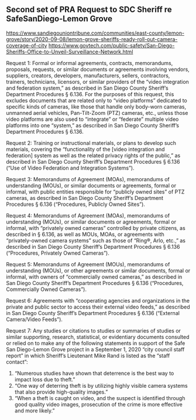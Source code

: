 ## Second set of PRA Request to SDC Sheriff re SafeSanDiego-Lemon Grove

https://www.sandiegouniontribune.com/communities/east-county/lemon-grove/story/2020-09-08/lemon-grove-sheriffs-ready-roll-out-camera-coverage-of-city
https://www.govtech.com/public-safety/San-Diego-Sheriffs-Office-to-Unveil-Surveillance-Network.html

Request 1: Formal or informal agreements, contracts, memorandums, proposals, requests, or similar documents or agreements involving vendors, suppliers, creators, developers, manufacturers, sellers, contractors, trainers, technicians, licensors, or similar providers of the “video integration and federation system,” as described in San Diego County Sheriff’s Department Procedures § 6.136. For the purposes of this request, this excludes documents that are related only to “video platforms” dedicated to specific kinds of cameras, like those that handle only body-worn cameras, unmanned aerial vehicles, Pan-Tilt-Zoom (PTZ) cameras, etc., unless those video platforms are also used to “integrate” or “federate” multiple video platforms into one “system,” as described in San Diego County Sheriff’s Department Procedures § 6.136. 

Request 2: Training or instructional materials, or plans to develop such materials, covering the “functionality of the [video integration and federation] system as well as the related privacy rights of the public,” as described in San Diego County Sheriff’s Department Procedures § 6.136 (“Use of Video Federation and Integration Systems”).

Request 3: Memorandums of Agreement (MOAs), memorandums of understanding (MOUs), or similar documents or agreements, formal or informal, with public entities responsible for “publicly owned sites” of PTZ cameras, as described in San Diego County Sheriff’s Department Procedures § 6.136 (“Procedures, Publicly Owned Sites”).

Request 4: Memorandums of Agreement (MOAs), memorandums of understanding (MOUs), or similar documents or agreements, formal or informal, with “privately owned cameras” controlled by private citizens, as described in § 6.136, as well as MOUs, MOAs, or agreements with “privately-owned camera systems” such as those of “Ring®, Arlo, etc.,” as described in San Diego County Sheriff’s Department Procedures § 6.136 (“Procedures, Privately Owned Cameras”).

Request 5: Memorandums of Agreement (MOUs), memorandums of understanding (MOUs), or other agreements or similar documents, formal or informal, with owners of “commercially owned cameras,” as described in San Diego County Sheriff’s Department Procedures § 6.136 (“Procedures, Commercially Owned Cameras”).

Request 6: Agreements with “cooperating agencies and organizations in the private and public sector to access their external video feeds,” as described in San Diego County Sheriff’s Department Procedures § 6.136 (“External Camera/Video Feeds”).

Request 7: Any studies or citations to studies or summaries of studies or similar supporting, research, statistical, or evidentiary documents consulted or relied on to make any of the following statements in support of the Safe San Diego-Lemon Grove project in a September 1, 2020 “city council staff report” in which Sheriff’s Lieutenant Mike Rand is listed as the “staff contact”: 
1.	“Numerous studies have shown that deterrence is the best way to impact loss due to theft.” 
2.	“One way of deterring theft is by utilizing highly visible camera systems that also provide high-quality images.”
3.	“When a theft is caught on video, and the suspect is identified through good quality video images, prosecution of the crime is more effective and more likely.”
